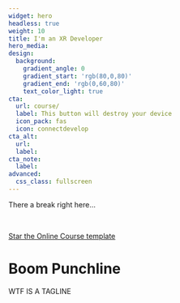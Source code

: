 ```yaml
---
widget: hero
headless: true
weight: 10
title: I'm an XR Developer
hero_media: 
design:
  background:
    gradient_angle: 0
    gradient_start: 'rgb(80,0,80)'
    gradient_end: 'rgb(0,60,80)'
    text_color_light: true
cta:
  url: course/
  label: This button will destroy your device
  icon_pack: fas
  icon: connectdevelop
cta_alt:
  url:
  label:
cta_note:
  label:
advanced:
  css_class: fullscreen
---
```

<div id="particles-js"></div>
<!--div id="tsparticles"></div-->

There a break right here...

<br>

<!--a class="github-button" href="https://github.com/wowchemy/wowchemy-hugo-modules" data-icon="octicon-star" data-size="large" data-show-count="true" aria-label="Star Wowchemy Website Builder for Hugo">Star Wowchemy Website Builder for Hugo</a-->

<a class="github-button" href="https://github.com/wowchemy/starter-hugo-online-course" data-icon="octicon-star" data-size="large" data-show-count="true" aria-label="Star the Online Course template">Star the Online Course template</a>
<script async defer src="https://buttons.github.io/buttons.js"></script>

<div class="headline">
<h1 class="punchline">
    Boom Punchline
</h1>
<p class="tagline">
WTF IS A TAGLINE
</p>
</div>
<!--script>
//particlesJS.load('particles-js', 'assets/particlesjs-config.json', function() {
  //console.log('callback - particles.js config loaded');
//});
</script-->
<script>
  particlesJS.load('particles-js', 'assets/particlesjs0.json', function() {
  console.log('callback - particles.js config loaded');
});
// tsParticles
//     .loadJSON("tsparticles", "assets/tsparticles0.json")
//     .then((container) => {
//         console.log("callback - tsparticles config loaded");
//     })
//     .catch((error) => {
//         console.error(error);
//     });
</script>
<script>
		ScrollReveal().reveal('.headline', { delay: 500 });
    ScrollReveal().reveal('.tagline', { delay: 1500 });
    ScrollReveal().reveal('.punchline', { delay: 2000 });
</script>
